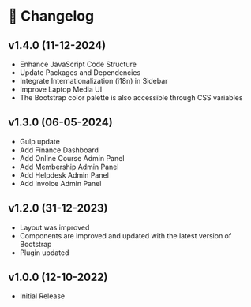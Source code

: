 # 📅 Changelog

## v1.4.0 (11-12-2024)

* Enhance JavaScript Code Structure&#x20;
* Update Packages and Dependencies&#x20;
* Integrate Internationalization (i18n) in Sidebar&#x20;
* Improve Laptop Media UI
* The Bootstrap color palette is also accessible through CSS variables

## v1.3.0 (06-05-2024)

* Gulp update
* Add Finance Dashboard
* Add Online Course Admin Panel
* Add Membership Admin Panel
* Add Helpdesk Admin Panel
* Add Invoice Admin Panel

## v1.2.0 (31-12-2023)

* Layout was improved
* Components are improved and updated with the latest version of Bootstrap
* Plugin updated

## v1.0.0 (12-10-2022)

* Initial Release
